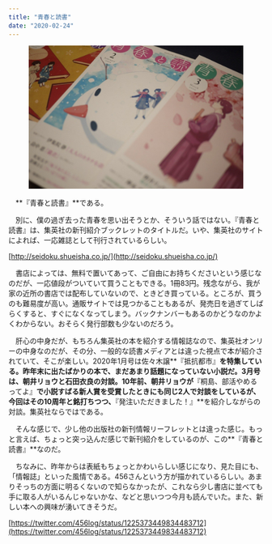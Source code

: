 ```yaml
---
title: "青春と読書"
date: "2020-02-24"
---
```


<figure>

![](assets/n1f536b99ceba_d0c5275f007ad5d8a15c6daed53a04bd.jpeg)

</figure>

　**『青春と読書』**である。

　別に、僕の過ぎ去った青春を思い出そうとか、そういう話ではない。『青春と読書』は、集英社の新刊紹介ブックレットのタイトルだ。いや、集英社のサイトによれば、一応雑誌として刊行されているらしい。

[http://seidoku.shueisha.co.jp/](http://seidoku.shueisha.co.jp/)

　書店によっては、無料で置いてあって、ご自由にお持ちくださいという感じなのだが、一応値段がついていて買うこともできる。1冊83円。残念ながら、我が家の近所の書店では配布していないので、ときどき買っている。ところが、買うのも難易度が高い。通販サイトでは見つかることもあるが、発売日を過ぎてしばらくすると、すぐになくなってしまう。バックナンバーもあるのかどうなのかよくわからない。おそらく発行部数も少ないのだろう。

　肝心の中身だが、もちろん集英社の本を紹介する情報誌なので、集英社オンリーの中身なのだが、その分、一般的な読書メディアとは違った視点で本が紹介されていて、そこが楽しい。2020年1月号は佐々木譲**『抵抗都市』**を特集している。昨年末に出たばかりの本で、まだあまり話題になっていない小説だ。3月号は、朝井リョウと石田衣良の対談。10年前、朝井リョウが**『桐島、部活やめるってよ』**で小説すばる新人賞を受賞したときにも同じ2人で対談をしているが、今回はその10周年と銘打ちつつ、**『発注いただきました！』**を紹介しながらの対談。集英社ならではである。

　そんな感じで、少し他の出版社の新刊情報リーフレットとは違った感じ。もっと言えば、ちょっと突っ込んだ感じで新刊紹介をしているのが、この**『青春と読書』**なのだ。

　ちなみに、昨年からは表紙もちょっとかわいらしい感じになり、見た目にも、「情報誌」といった風情である。456さんという方が描かれているらしい。あまりそっちの方面に明るくないので知らなかったが、これなら少し書店に並べても手に取る人がいるんじゃないかな、などと思いつつ今月も読んでいた。また、新しい本への興味が湧いてきそうだ。

[https://twitter.com/456log/status/1225373449834483712](https://twitter.com/456log/status/1225373449834483712)
